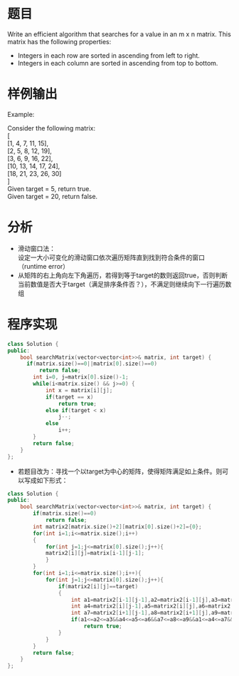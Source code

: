 # 题目
Write an efficient algorithm that searches for a value in an m x n matrix. This matrix has the following properties:
* Integers in each row are sorted in ascending from left to right.
* Integers in each column are sorted in ascending from top to bottom.
# 样例输出
Example:

Consider the following matrix:\
[\
  [1,   4,  7, 11, 15],\
  [2,   5,  8, 12, 19],\
  [3,   6,  9, 16, 22],\
  [10, 13, 14, 17, 24],\
  [18, 21, 23, 26, 30]\
]\
Given target = 5, return true.\
Given target = 20, return false.
# 分析
* 滑动窗口法：\
设定一大小可变化的滑动窗口依次遍历矩阵直到找到符合条件的窗口（runtime error）
* 从矩阵的右上角向左下角遍历，若得到等于target的数则返回true，否则判断当前数值是否大于target（满足排序条件否？），不满足则继续向下一行遍历数组
# 程序实现
```cpp
class Solution {
public:
    bool searchMatrix(vector<vector<int>>& matrix, int target) {
      if(matrix.size()==0||matrix[0].size()==0)
          return false;
        int i=0, j=matrix[0].size()-1;
        while(i<matrix.size() && j>=0) {
            int x = matrix[i][j];
            if(target == x) 
                return true;
            else if(target < x) 
                j--;
            else 
                i++;
        }
        return false;
    }
};
```
* 若题目改为：寻找一个以target为中心的矩阵，使得矩阵满足如上条件。则可以写成如下形式：
```cpp
class Solution {
public:
    bool searchMatrix(vector<vector<int>>& matrix, int target) {
        if(matrix.size()==0)
            return false;
        int matrix2[matrix.size()+2][matrix[0].size()+2]={0};
        for(int i=1;i<=matrix.size();i++)
        {
            for(int j=1;j<=matrix[0].size();j++){
            matrix2[i][j]=matrix[i-1][j-1];
            }
        }
        for(int i=1;i<=matrix.size();i++){
            for(int j=1;j<=matrix[0].size();j++){
                if(matrix2[i][j]==target)
                {
                    int a1=matrix2[i-1][j-1],a2=matrix2[i-1][j],a3=matrix2[i-1][j+1];
                    int a4=matrix2[i][j-1],a5=matrix2[i][j],a6=matrix2[i][j+1];
                    int a7=matrix2[i+1][j-1],a8=matrix2[i+1][j],a9=matrix2[i+1][j+1];
                    if(a1<=a2<=a3&&a4<=a5<=a6&&a7<=a8<=a9&&a1<=a4<=a7&&a2<=a5<=a8&&a3<=a6<=a9)
                        return true;
                }
            }
        }
        return false;
    }
};
        
        
   